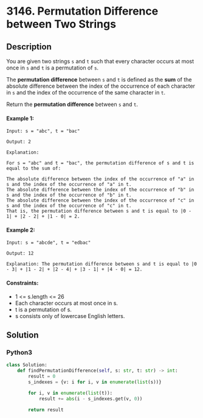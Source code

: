 # 3146. Permutation Difference between Two Strings


## Description
You are given two strings `s` and `t` such that every character occurs at most once in `s` and `t` is a permutation of `s`.

The **permutation difference** between `s` and `t` is defined as the **sum** of the absolute difference between the index of the occurrence of each character in `s` and the index of the occurrence of the same character in `t`.

Return the **permutation difference** between `s` and `t`.

#### Example 1:
```
Input: s = "abc", t = "bac"

Output: 2

Explanation:

For s = "abc" and t = "bac", the permutation difference of s and t is equal to the sum of:

The absolute difference between the index of the occurrence of "a" in s and the index of the occurrence of "a" in t.
The absolute difference between the index of the occurrence of "b" in s and the index of the occurrence of "b" in t.
The absolute difference between the index of the occurrence of "c" in s and the index of the occurrence of "c" in t.
That is, the permutation difference between s and t is equal to |0 - 1| + |2 - 2| + |1 - 0| = 2.
```

#### Example 2:
```
Input: s = "abcde", t = "edbac"

Output: 12

Explanation: The permutation difference between s and t is equal to |0 - 3| + |1 - 2| + |2 - 4| + |3 - 1| + |4 - 0| = 12.
```

#### Constraints:
- 1 <= s.length <= 26
- Each character occurs at most once in s.
- t is a permutation of s.
- s consists only of lowercase English letters.


## Solution

### Python3
```python
class Solution:
    def findPermutationDifference(self, s: str, t: str) -> int:
        result = 0
        s_indexes = {v: i for i, v in enumerate(list(s))}

        for i, v in enumerate(list(t)):
            result += abs(i - s_indexes.get(v, 0))
        
        return result
```
